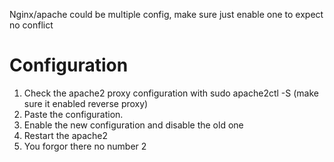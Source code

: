 Nginx/apache could be multiple config, make sure just enable one to expect no conflict
# Configuration
1. Check the apache2 proxy configuration with sudo apache2ctl -S (make sure it enabled reverse proxy)
3. Paste the configuration.
4. Enable the new configuration and disable the old one
5. Restart the apache2
6. You forgor there no number 2
